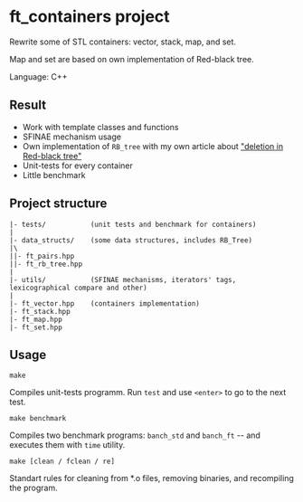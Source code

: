 # ft_containers project

  Rewrite some of STL containers: vector, stack, map, and set. 

  Map and set are based on own implementation of Red-black tree.

  Language: C++

## Result
* Work with template classes and functions
* SFINAE mechanism usage
* Own implementation of `RB_tree` with my own article about ["deletion in Red-black tree"](https://habr.com/ru/post/573502/)
* Unit-tests for every container
* Little benchmark

## Project structure

```
|- tests/           (unit tests and benchmark for containers)
|
|- data_structs/    (some data structures, includes RB_Tree)
|\
||- ft_pairs.hpp
||- ft_rb_tree.hpp
|
|- utils/           (SFINAE mechanisms, iterators' tags, lexicographical compare and other)
|
|- ft_vector.hpp    (containers implementation)
|- ft_stack.hpp
|- ft_map.hpp
|- ft_set.hpp

```

## Usage

```
make
```
Compiles unit-tests programm. Run `test` and use `<enter>` to go to the next test.

```
make benchmark
```
Compiles two benchmark programs: `banch_std` and `banch_ft` -- and executes them with `time` utility.

```
make [clean / fclean / re]
```
Standart rules for cleaning from \*.o files, removing binaries, and recompiling the program.

